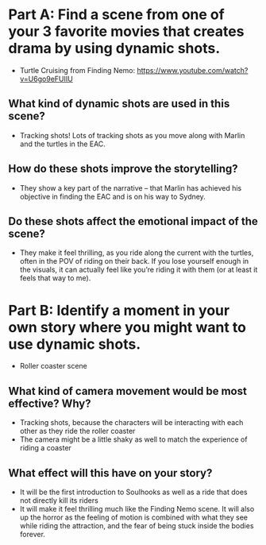 # Part A: Find a scene from one of your 3 favorite movies that creates drama by using dynamic shots.

- Turtle Cruising from Finding Nemo: https://www.youtube.com/watch?v=U6go9eFUIIU 

## What kind of dynamic shots are used in this scene?

- Tracking shots! Lots of tracking shots as you move along with Marlin and the turtles in the EAC. 

## How do these shots improve the storytelling?

- They show a key part of the narrative – that Marlin has achieved his objective in finding the EAC and is on his way to Sydney. 

## Do these shots affect the emotional impact of the scene?

- They make it feel thrilling, as you ride along the current with the turtles, often in the POV of riding on their back. If you lose yourself enough in the visuals, it can actually feel like you’re riding it with them (or at least it feels that way to me). 

# Part B: Identify a moment in your own story where you might want to use dynamic shots. 

- Roller coaster scene 

## What kind of camera movement would be most effective? Why?

- Tracking shots, because the characters will be interacting with each other as they ride the roller coaster
- The camera might be a little shaky as well to match the experience of riding a coaster

## What effect will this have on your story?

- It will be the first introduction to Soulhooks as well as a ride that does not directly kill its riders
- It will make it feel thrilling much like the Finding Nemo scene. It will also up the horror as the feeling of motion is combined with what they see while riding the attraction, and the fear of being stuck inside the bodies forever. 

